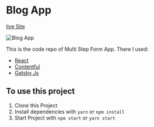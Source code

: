 # Blog App

[live Site](https://a-blog-site.netlify.app/)

![Blog App](preview.png)

This is the code repo of Multi Step Form App. There I used:

- [React](https://reactjs.org)
- [Contentful](https://www.contentful.com/)
- [Gatsby Js](https://www.gatsbyjs.com/)

## To use this project

1. Clone this Project
2. Install dependencies with `yarn` or `npm install`
3. Start Project with `npm start` or `yarn start`
